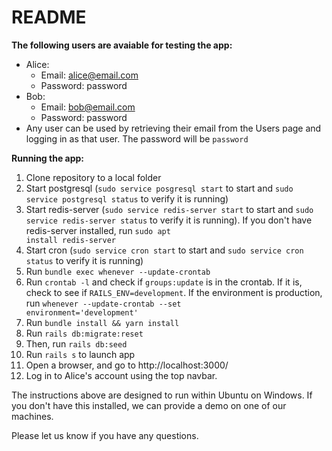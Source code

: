 # README

**The following users are avaiable for testing the app:**
* Alice:
	- Email: alice@email.com
	- Password: password
* Bob:
	- Email: bob@email.com
	- Password: password
* Any user can be used by retrieving their email from the Users page and logging in as that user. The password will be <code>password</code>

**Running the app:**
1. Clone repository to a local folder
2. Start postgresql (<code>sudo service posgresql start</code> to start and <code>sudo service postgresql status</code> to verify it is running)
3. Start redis-server (<code>sudo service redis-server start</code> to start and <code>sudo service redis-server status</code> to verify it is running). If you don't have redis-server installed, run <code>sudo apt install redis-server</code>
4. Start cron (<code>sudo service cron start</code> to start and <code>sudo service cron status</code> to verify it is running)
5. Run <code>bundle exec whenever --update-crontab</code>
6. Run <code>crontab -l</code> and check if <code>groups:update</code> is in the crontab. If it is, check to see if <code>RAILS_ENV=development</code>. If the environment is production, run <code>whenever --update-crontab --set environment='development'</code>
7. Run <code>bundle install && yarn install</code>
8. Run <code>rails db:migrate:reset</code>
9. Then, run <code>rails db:seed</code>
10. Run <code>rails s</code> to launch app
11. Open a browser, and go to http://localhost:3000/
12. Log in to Alice's account using the top navbar.

	

The instructions above are designed to run within Ubuntu on Windows. If you don't have this installed, we can provide a demo on one of our machines.

Please let us know if you have any questions.
